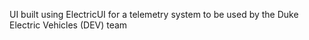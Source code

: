 UI built using ElectricUI for a telemetry system to be used by the Duke Electric Vehicles (DEV) team
